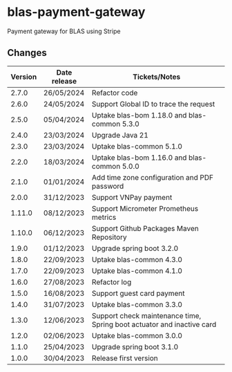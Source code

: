 # blas-payment-gateway

Payment gateway for BLAS using Stripe

## Changes

| Version | Date release | Tickets/Notes                                                          |
|---------|--------------|------------------------------------------------------------------------|
| 2.7.0   | 26/05/2024   | Refactor code                                                          |
| 2.6.0   | 24/05/2024   | Support Global ID to trace the request                                 |
| 2.5.0   | 05/04/2024   | Uptake blas-bom 1.18.0 and blas-common 5.3.0                           |
| 2.4.0   | 23/03/2024   | Upgrade Java 21                                                        |
| 2.3.0   | 23/03/2024   | Uptake blas-common 5.1.0                                               |
| 2.2.0   | 18/03/2024   | Uptake blas-bom 1.16.0 and blas-common 5.0.0                           |
| 2.1.0   | 01/01/2024   | Add time zone configuration and PDF password                           |
| 2.0.0   | 31/12/2023   | Support VNPay payment                                                  |
| 1.11.0  | 08/12/2023   | Support Micrometer Prometheus metrics                                  |
| 1.10.0  | 06/12/2023   | Support Github Packages Maven Repository                               |
| 1.9.0   | 01/12/2023   | Upgrade spring boot 3.2.0                                              |
| 1.8.0   | 22/09/2023   | Uptake blas-common 4.3.0                                               |
| 1.7.0   | 22/09/2023   | Uptake blas-common 4.1.0                                               |
| 1.6.0   | 27/08/2023   | Refactor log                                                           |
| 1.5.0   | 16/08/2023   | Support guest card payment                                             |
| 1.4.0   | 31/07/2023   | Uptake blas-common 3.3.0                                               |
| 1.3.0   | 12/06/2023   | Support check maintenance time, Spring boot actuator and inactive card |
| 1.2.0   | 02/06/2023   | Uptake blas-common 3.0.0                                               |
| 1.1.0   | 25/04/2023   | Upgrade spring boot 3.1.0                                              |
| 1.0.0   | 30/04/2023   | Release first version                                                  |
